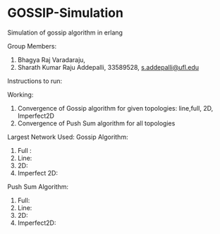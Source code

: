 # GOSSIP-Simulation
Simulation of gossip algorithm in erlang

Group Members:
1. Bhagya Raj Varadaraju, 
2. Sharath Kumar Raju Addepalli, 33589528, s.addepalli@ufl.edu

Instructions to run:

Working:

1. Convergence of Gossip algorithm for given topologies: line,full, 2D, Imperfect2D
2. Convergence of Push Sum algorithm for all topologies

Largest Network Used:
Gossip Algorithm:
 1. Full :
 2. Line:
 3. 2D:
4. Imperfect 2D:

Push Sum Algorithm:
1. Full:
2. Line:
3. 2D:
4. Imperfect2D:
